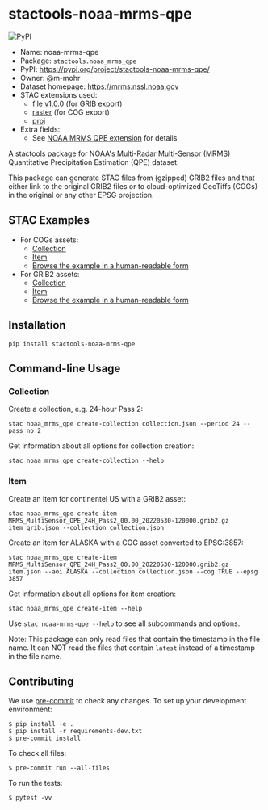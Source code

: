 # stactools-noaa-mrms-qpe

[![PyPI](https://img.shields.io/pypi/v/stactools-noaa-mrms-qpe)](https://pypi.org/project/stactools-noaa-mrms-qpe/)

- Name: noaa-mrms-qpe
- Package: `stactools.noaa_mrms_qpe`
- PyPI: <https://pypi.org/project/stactools-noaa-mrms-qpe/>
- Owner: @m-mohr
- Dataset homepage: <https://mrms.nssl.noaa.gov>
- STAC extensions used:
  - [file v1.0.0](https://github.com/stac-extensions/file/) (for GRIB export)
  - [raster](https://github.com/stac-extensions/raster/) (for COG export)
  - [proj](https://github.com/stac-extensions/projection/)
- Extra fields:
  - See [NOAA MRMS QPE extension](./extension/README.md) for details

A stactools package for NOAA's Multi-Radar Multi-Sensor (MRMS) Quantitative Precipitation Estimation (QPE) dataset.

This package can generate STAC files from (gzipped) GRIB2 files and that either link to the original GRIB2 files or
to cloud-optimized GeoTiffs (COGs) in the original or any other EPSG projection.

## STAC Examples

- For COGs assets:
  - [Collection](examples/cog/collection.json)
  - [Item](examples/cog/item.json)
  - [Browse the example in a human-readable form](https://radiantearth.github.io/stac-browser/#/external/raw.githubusercontent.com/stactools-packages/noaa-mrms-qpe/main/examples/cog/collection.json)
- For GRIB2 assets:
  - [Collection](examples/grib/collection.json)
  - [Item](examples/grib/item.json)
  - [Browse the example in a human-readable form](https://radiantearth.github.io/stac-browser/#/external/raw.githubusercontent.com/stactools-packages/noaa-mrms-qpe/main/examples/grib/collection.json)

## Installation
```shell
pip install stactools-noaa-mrms-qpe
```

## Command-line Usage

### Collection

Create a collection, e.g. 24-hour Pass 2:

```shell
stac noaa_mrms_qpe create-collection collection.json --period 24 --pass_no 2
```

Get information about all options for collection creation:

```shell
stac noaa_mrms_qpe create-collection --help
```

### Item

Create an item for continentel US with a GRIB2 asset:

```shell
stac noaa_mrms_qpe create-item MRMS_MultiSensor_QPE_24H_Pass2_00.00_20220530-120000.grib2.gz item_grib.json --collection collection.json
```

Create an item for ALASKA with a COG asset converted to EPSG:3857:

```shell
stac noaa_mrms_qpe create-item MRMS_MultiSensor_QPE_24H_Pass2_00.00_20220530-120000.grib2.gz item.json --aoi ALASKA --collection collection.json --cog TRUE --epsg 3857
```

Get information about all options for item creation:

```shell
stac noaa_mrms_qpe create-item --help
```

Use `stac noaa-mrms-qpe --help` to see all subcommands and options.

Note: This package can only read files that contain the timestamp in the file name. It can NOT read the files that contain `latest` instead of a timestamp in the file name.

## Contributing

We use [pre-commit](https://pre-commit.com/) to check any changes.
To set up your development environment:

```shell
$ pip install -e .
$ pip install -r requirements-dev.txt
$ pre-commit install
```

To check all files:

```shell
$ pre-commit run --all-files
```

To run the tests:

```shell
$ pytest -vv
```
